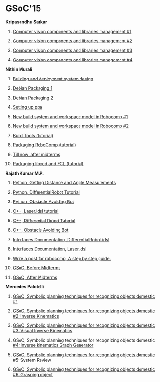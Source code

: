 # GSoC'15

**Kripasandhu Sarkar**

1.  [Computer vision components and libraries management #1](/web/gsoc/2015/kripasandhu-sarkar/page1)

2.  [Computer vision components and libraries management #2](/web/gsoc/2015/kripasandhu-sarkar/page2)

3.  [Computer vision components and libraries management #3](/web/gsoc/2015/kripasandhu-sarkar/page3)

4.  [Computer vision components and libraries management #4](/web/gsoc/2015/kripasandhu-sarkar/page4)

**Nithin Murali**

1.  [Building and deployment system design](/web/gsoc/2015/nithin-murali/page1)

2.  [Debian Packaging 1](/web/gsoc/2015/nithin-murali/page2)

3.  [Debian Packaging 2](/web/gsoc/2015/nithin-murali/page3)

4.  [Setting up ppa](/web/gsoc/2015/nithin-murali/page4)

5.  [New build system and workspace model in Robocomp #1](/web/gsoc/2015/nithin-murali/page5)

6.  [New build system and workspace model in Robocomp #2](/web/gsoc/2015/nithin-murali/page6)

7.  [Build Tools (tutorial)](/web/gsoc/2015/nithin-murali/page7)

8.  [Packaging RoboComp (tutorial)](/web/gsoc/2015/nithin-murali/page8)

9.  [Till now, after midterms](/web/gsoc/2015/nithin-murali/page9)

10.  [Packaging libccd and FCL (tutorial)](/web/gsoc/2015/nithin-murali/page10)

**Rajath Kumar M.P.**

1.  [Python, Getting Distance and Angle Measurements](http://robocomp.readthedocs.org/en/latest/code-examples/getting-started/python/Distance-measurement-python/)

2.  [Python, DifferentialRobot Tutorial](http://robocomp.readthedocs.org/en/latest/code-examples/getting-started/python/moving-robot-in-a-square-and-circle-python/)

3.  [Python, Obstacle Avoiding Bot](http://robocomp.readthedocs.org/en/latest/code-examples/getting-started/python/obstacle-avoiding-bot-python/)

4.  [C++, Laser.idsl tutorial](http://robocomp.readthedocs.org/en/latest/code-examples/getting-started/c++/getting-distance-measurement%20-c++/)

5.  [C++, Differential Robot Tutorial](http://robocomp.readthedocs.org/en/latest/code-examples/getting-started/c++/mmoving-robot-in-square-and-circle-c++/)

6.  [C++, Obstacle Avoiding Bot](http://robocomp.readthedocs.org/en/latest/code-examples/getting-started/c++/obstacle-avoiding-bot-c++/)

7.  [Interfaces Documentation, DifferentialRobot.idsl](http://robocomp.readthedocs.org/en/latest/interfaces/DifferentialRobot/)

8.  [Interfaces Documentation, Laser.idsl](http://robocomp.readthedocs.org/en/latest/interfaces/Laser/)

9.  [Write a post for robocomp, A step by step guide.](/web/gsoc/2015/rajath-kumar-m-p/page9)

10.  [GSoC, Before Midterms](/web/gsoc/2015/rajath-kumar-m-p/page10)

11.  [GSoC, After Midterms](/web/gsoc/2015/rajath-kumar-m-p/page11)

**Mercedes Palotelli**

1.  [GSoC, Symbolic planning techniques for recognizing objects domestic #1](/web/gsoc/2015/mercedes-palotelli/page1)

2.  [GSoC, Symbolic planning techniques for recognizing objects domestic #2: Inverse Kinematics](/web/gsoc/2015/mercedes-palotelli/page2)

3.  [GSoC, Symbolic planning techniques for recognizing objects domestic #3: Visual Inverse Kinematics](/web/gsoc/2015/mercedes-palotelli/page3)

4.  [GSoC, Symbolic planning techniques for recognizing objects domestic #4: Inverse kinematics Graph Generator](/web/gsoc/2015/mercedes-palotelli/page4)

5.  [GSoC, Symbolic planning techniques for recognizing objects domestic #5: System Review](/web/gsoc/2015/mercedes-palotelli/page5)

6.  [GSoC, Symbolic planning techniques for recognizing objects domestic #6: Grasping object](/web/gsoc/2015/mercedes-palotelli/page6)